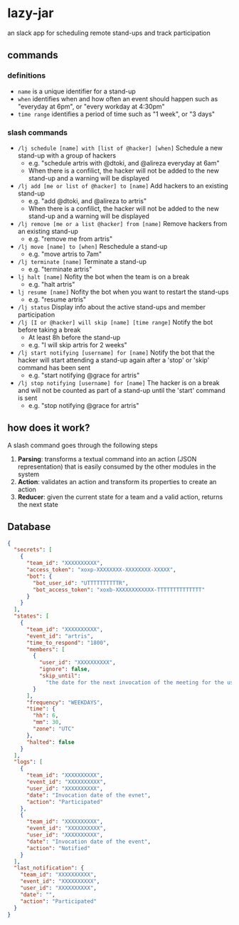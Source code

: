 # lazy-jar

an slack app for scheduling remote stand-ups and track participation

## commands

### definitions

* `name` is a unique identifier for a stand-up
* `when` identifies when and how often an event should happen such as "everyday at 6pm", or "every workday at 4:30pm"
* `time range` identifies a period of time such as "1 week", or "3 days"

### slash commands

* `/lj schedule [name] with [list of @hacker] [when]`
  Schedule a new stand-up with a group of hackers
  * e.g. "schedule artris with @dtoki, and @alireza everyday at 6am"
  * When there is a confilict, the hacker will not be added to the new stand-up and a warning will be displayed
* `/lj add [me or list of @hacker] to [name]`
  Add hackers to an existing stand-up
  * e.g. "add @dtoki, and @alireza to artris"
  * When there is a confilict, the hacker will not be added to the new stand-up and a warning will be displayed
* `/lj remove [me or a list @hacker] from [name]`
  Remove hackers from an existing stand-up
  * e.g. "remove me from artris"
* `/lj move [name] to [when]`
  Reschedule a stand-up
  * e.g. "move artris to 7am"
* `/lj terminate [name]`
  Terminate a stand-up
  * e.g. "terminate artris"
* `lj halt [name]`
  Nofity the bot when the team is on a break
  * e.g. "halt artris"
* `lj resume [name]`
  Nofity the bot when you want to restart the stand-ups
  * e.g. "resume artris"
* `/lj status`
  Display info about the active stand-ups and member participation
* `/lj [I or @hacker] will skip [name] [time range]`
  Notify the bot before taking a break
  * At least 8h before the stand-up
  * e.g. "I will skip artris for 2 weeks"
* `/lj start notifying [username] for [name]`
  Notify the bot that the hacker will start attending a stand-up again after a 'stop' or 'skip' command has been sent
  * e.g. "start notifying @grace for artris"
* `/lj stop notifying [username] for [name]`
  The hacker is on a break and will not be counted as part of a stand-up until the 'start' command is sent
  * e.g. "stop notifying @grace for artris"
  

## how does it work?

A slash command goes through the following steps

1.  **Parsing**: transforms a textual command into an action (JSON representation) that is easily consumed by the other modules in the system
2.  **Action**: validates an action and transform its properties to create an action
3.  **Reducer**: given the current state for a team and a valid action, returns the next state


## Database
```json
{
  "secrets": [
    {
      "team_id": "XXXXXXXXXX",
      "access_token": "xoxp-XXXXXXXX-XXXXXXXX-XXXXX",
      "bot": {
        "bot_user_id": "UTTTTTTTTTTR",
        "bot_access_token": "xoxb-XXXXXXXXXXXX-TTTTTTTTTTTTTT"
      }
    }
  ],
  "states": [
    {
      "team_id": "XXXXXXXXXX",
      "event_id": "artris",
      "time_to_respond": "1800",
      "members": [
        {
          "user_id": "XXXXXXXXXX",
          "ignore": false,
          "skip_until":
            "the date for the next invocation of the meeting for the user"
        }
      ],
      "frequency": "WEEKDAYS",
      "time": {
        "hh": 6,
        "mm": 30,
        "zone": "UTC"
      },
      "halted": false
    }
  ],
  "logs": [
    {
      "team_id": "XXXXXXXXXX",
      "event_id": "XXXXXXXXXX",
      "user_id": "XXXXXXXXXX",
      "date": "Invocation date of the evnet",
      "action": "Participated"
    },
    {
      "team_id": "XXXXXXXXXX",
      "event_id": "XXXXXXXXXX",
      "user_id": "XXXXXXXXXX",
      "date": "Invocation date of the event",
      "action": "Notified"
    }
  ],
  "last_notification": {
    "team_id": "XXXXXXXXXX",
    "event_id": "XXXXXXXXXX",
    "user_id": "XXXXXXXXXX",
    "date": "",
    "action": "Participated"
  }
}
```
